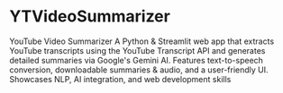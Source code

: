 # YTVideoSummarizer
YouTube Video Summarizer A Python &amp; Streamlit web app that extracts YouTube transcripts using the YouTube Transcript API and generates detailed summaries via Google's Gemini AI. Features text-to-speech conversion, downloadable summaries &amp; audio, and a user-friendly UI. Showcases NLP, AI integration, and web development skills
